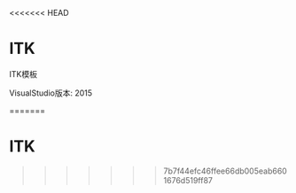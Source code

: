 <<<<<<< HEAD
# ITK

ITK模板

VisualStudio版本: 2015

=======
# ITK
>>>>>>> 7b7f44efc46ffee66db005eab6601676d519ff87
